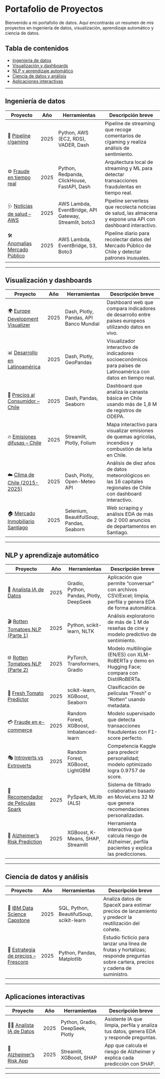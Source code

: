 #  Portafolio de Proyectos

Bienvenido a mi portafolio de datos. Aquí encontrarás un resumen de mis proyectos en ingeniería de datos, visualización, aprendizaje automático y ciencia de datos.

## Tabla de contenidos
- [Ingeniería de datos](#ingeniería-de-datos)
- [Visualización y dashboards](#visualización-y-dashboards)
- [NLP y aprendizaje automático](#nlp-y-aprendizaje-automático)
- [Ciencia de datos y análisis](#ciencia-de-datos-y-análisis)
- [Aplicaciones interactivas](#aplicaciones-interactivas)

---

## Ingeniería de datos

| Proyecto | Año | Herramientas | Descripción breve |
|---|---|---|---|
| 🔄 [Pipeline r/gaming](https://github.com/Ricardouchub/Streaming-Data-Pipeline-subreddit-gaming) | 2025 | Python, AWS (EC2, RDS), VADER, Dash | Pipeline de streaming que recoge comentarios de r/gaming y realiza análisis de sentimiento. |
| ⚙️ [Fraude en tiempo real](https://github.com/Ricardouchub/Pipeline-Deteccion-de-fraudes-a-tiempo-real) |  2025 | Python, Redpanda, ClickHouse, FastAPI, Dash | Arquitectura local de streaming y ML para detectar transacciones fraudulentas en tiempo real. |
| 🩺 [Noticias de salud – AWS](https://github.com/Ricardouchub/Pipeline-Noticias-Salud-AWS) | 2025 | AWS Lambda, EventBridge, API Gateway, Streamlit, boto3 | Pipeline serverless que recolecta noticias de salud, las almacena y expone una API con dashboard interactivo. |
| 🛠 [Anomalías Mercado Público](https://github.com/Ricardouchub/Analisis-Mercado-Publico-extraccion-datos-API) | 2025 | AWS Lambda, EventBridge, S3, Boto3 | Pipeline diario para recolectar datos del Mercado Público de Chile y detectar patrones inusuales. |

---

## Visualización y dashboards

| Proyecto | Año | Herramientas | Descripción breve |
|---|---|---|---|
| 🌍 [Europe Development Visualizer](https://github.com/Ricardouchub/Europe-Development-Visualizer) | 2025 | Dash, Plotly, Pandas, API Banco Mundial | Dashboard web que compara indicadores de desarrollo entre países europeos utilizando datos en vivo. |
| 📊 [Desarrollo en Latinoamérica](https://github.com/Ricardouchub/Visualizador-de-Desarrollo-de-Latinoamerica) | 2025 | Dash, Plotly, GeoPandas | Visualizador interactivo de indicadores socioeconómicos para países de Latinoamérica con datos en tiempo real. |
| 🛒 [Precios al Consumidor – Chile](https://github.com/Ricardouchub/Analisis-precio-consumidor) | 2025 | Dash, Pandas, Seaborn | Dashboard que analiza la canasta básica en Chile usando más de 1,8 M de registros de ODEPA. |
| 🔥 [Emisiones difusas – Chile](https://github.com/Ricardouchub/Mapa-Interactivo-de-Emisiones-por-Quemas-y-Combustion-en-Chile) | 2025 | Streamlit, Plotly, Folium | Mapa interactivo para visualizar emisiones de quemas agrícolas, incendios y combustión de leña en Chile. |
| ☁️ [Clima de Chile (2015-2025)](https://github.com/Ricardouchub/Proyecto-clima-Chile-API-dashboard) | 2025 | Dash, Plotly, Open-Meteo API | Análisis de diez años de datos meteorológicos en las 16 capitales regionales de Chile con dashboard interactivo. |
| 🏠 [Mercado Inmobiliario Santiago](https://github.com/Ricardouchub/Web-Scraping-Mercadolibre-Inmuebles) | 2025 | Selenium, BeautifulSoup, Pandas, Seaborn | Web scraping y análisis EDA de más de 2 000 anuncios de departamentos en Santiago. |

---

## NLP y aprendizaje automático

| Proyecto | Año | Herramientas | Descripción breve |
|---|---|---|---|
| 🤖 [Analista IA de Datos](https://github.com/Ricardouchub/Analista-de-datos-app) | 2025 | Gradio, Python, Pandas, Plotly, DeepSeek | Aplicación que permite “conversar” con archivos CSV/Excel; limpia, perfila y genera EDA de forma automática. |
| 🎬 [Rotten Tomatoes NLP (Parte 1)](https://github.com/Ricardouchub/Rotten-tomatoes-critics-nlp) | 2025 | Python, scikit-learn, NLTK | Análisis exploratorio de más de 1 M de reseñas de cine y modelo predictivo de sentimiento. |
| 🌐 [Rotten Tomatoes NLP (Parte 2)](https://github.com/Ricardouchub/Rotten-tomatoes-critics-nlp-2) | 2025 | PyTorch, Transformers, Gradio | Modelo multilingüe (EN/ES) con XLM-RoBERTa y demo en Hugging Face; compara con DistilRoBERTa. |
| 🍅 [Fresh Tomato Predictor](https://github.com/Ricardouchub/Fresh-tomato-predictor) | 2025 | scikit-learn, XGBoost, Seaborn | Clasificación de películas “Fresh” o “Rotten” usando metadata. |
| 💳 [Fraude en e-commerce](https://github.com/Ricardouchub/Deteccion-de-fraude-en-Ecommerce) | 2025 | Random Forest, XGBoost, Imbalanced-learn | Modelo supervisado que detecta transacciones fraudulentas con F1-score perfecto. |
| 🎭 [Introverts vs Extroverts](https://github.com/Ricardouchub/Predict-the-Introverts-from-the-Extroverts-Kaggle-Competition) | 2025 | Random Forest, XGBoost, LightGBM | Competencia Kaggle para predecir personalidad; modelo optimizado logra 0.9757 de score. |
| 🎥 [Recomendador de Películas Spark](https://github.com/Ricardouchub/Sistema-de-Recomendacion-de-Peliculas-con-Apache-Spark) | 2025 | PySpark, MLlib (ALS) | Sistema de filtrado colaborativo basado en MovieLens 32 M que genera recomendaciones personalizadas. |
| 🧠 [Alzheimer’s Risk Prediction](https://github.com/Ricardouchub/Alzheimers-disease-risk-prediction-project) | 2025 | XGBoost, K-Means, SHAP, Streamlit | Herramienta interactiva que calcula riesgo de Alzheimer, perfila pacientes y explica las predicciones. |

---

## Ciencia de datos y análisis

| Proyecto | Año | Herramientas | Descripción breve |
|---|---|---|---|
| 🚀 [IBM Data Science Capstone](https://github.com/Ricardouchub/IBM-Data-Science-Capstone-Project-for-Coursera) | 2025 | SQL, Python, BeautifulSoup, scikit-learn | Analiza datos de SpaceX para estimar precios de lanzamiento y predecir la reutilización del cohete. |
| 🧾 [Estrategia de precios – Frescorp](https://github.com/Ricardouchub/Analisis-Estrategico-de-Precios) | 2025 | Python, Pandas, Matplotlib | Estudio ficticio para lanzar una línea de frutas y hortalizas; responde preguntas sobre cartera, precios y cadena de suministro. |

---

## Aplicaciones interactivas

| Proyecto | Año | Herramientas | Descripción breve |
|---|---|---|---|
| 🧑‍💻 [Analista IA de Datos](https://github.com/Ricardouchub/Analista-de-datos-app) | 2025 | Python, Gradio, DeepSeek, Plotly | Asistente IA que limpia, perfila y analiza tus datos, genera EDA y responde preguntas. |
| 🧠 [Alzheimer’s Risk App](https://github.com/Ricardouchub/Alzheimers-disease-risk-prediction-project) | 2025 | Streamlit, XGBoost, SHAP | App que calcula el riesgo de Alzheimer y explica cada predicción con SHAP. |

---
